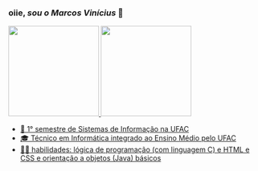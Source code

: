 ### oiie, *sou o Marcos Vinícius* 👋
 <div>
  <a href="https://github.com/MarcosVini753">
  <img height="180em" src="https://github-readme-stats.vercel.app/api?username=MarcosVini753&show_icons=true&theme=dark&include_all_commits=true&count_private=true"/>
  <img height="180em" src="https://github-readme-stats.vercel.app/api/top-langs/?username=Marcosvini753&layout=compact&langs_count=7&theme=dark"/>
</div>
  
- 🌱 1° semestre de Sistemas de Informação na UFAC
- 🎓 Técnico em Informática integrado ao Ensino Médio pelo UFAC
- 🐱‍💻 habilidades: lógica de programação (com linguagem C) e HTML e CSS e orientação a objetos (Java) básicos
